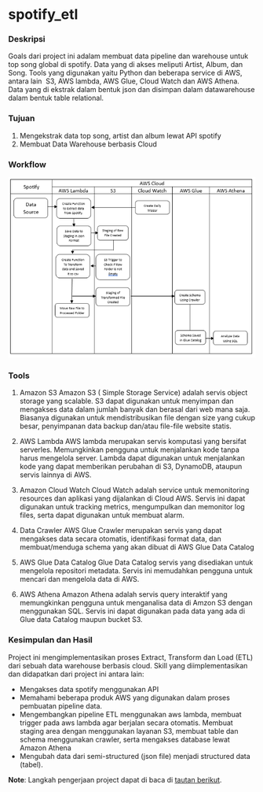 # spotify_etl
### Deskripsi
Goals dari project ini adalam membuat data pipeline dan warehouse untuk top song global di spotify. Data yang di akses meliputi Artist, Album, dan Song. Tools yang digunakan yaitu Python dan beberapa service di AWS, antara lain  S3, AWS lambda, AWS Glue, Cloud Watch dan AWS Athena. Data yang di ekstrak dalam bentuk json dan disimpan dalam datawarehouse dalam bentuk table relational.

### Tujuan
1. Mengekstrak data top song, artist dan album lewat API spotify
2. Membuat Data Warehouse berbasis Cloud

### Workflow
![alt text](https://github.com/Muhammadfaizaladdi/spotify_etl/blob/main/pictures/workflow.png?raw=true)

### Tools
1. Amazon S3
    Amazon S3 ( Simple Storage Service) adalah servis object storage yang scalable. S3 dapat digunakan untuk menyimpan dan mengakses data dalam jumlah banyak dan berasal dari web mana saja. Biasanya digunakan untuk mendistribusikan file dengan size yang cukup besar, penyimpanan data backup dan/atau file-file website statis.
    
2. AWS Lambda
    AWS lambda merupakan servis komputasi yang bersifat serverles. Memungkinkan pengguna untuk menjalankan kode tanpa harus mengelola server. Lambda dapat digunakan untuk menjalankan kode yang dapat memberikan perubahan di S3, DynamoDB, ataupun servis lainnya di AWS.
    
3. Amazon Cloud Watch
    Cloud Watch adalah service untuk memonitoring resources dan aplikasi yang dijalankan di Cloud AWS. Servis ini dapat digunakan untuk tracking metrics, mengumpulkan dan memonitor log files, serta dapat digunakan untuk membuat alarm.
    
4. Data Crawler
    AWS Glue Crawler merupakan servis yang dapat mengakses data secara otomatis, identifikasi format data, dan membuat/menduga schema yang akan dibuat di AWS Glue Data Catalog
    
5. AWS Glue Data Catalog
    Glue Data Catalog servis yang disediakan untuk mengelola repositori metadata. Servis ini memudahkan pengguna untuk mencari dan mengelola data di AWS.
    
6. AWS Athena
    Amazon Athena adalah servis query interaktif yang memungkinkan pengguna untuk menganalisa data di Amzon S3 dengan menggunakan SQL. Servis ini dapat digunakan pada data yang ada di Glue data Catalog maupun bucket S3.

### Kesimpulan dan Hasil
Project ini mengimplementasikan proses Extract, Transform dan Load (ETL) dari sebuah data warehouse berbasis cloud. Skill yang diimplementasikan dan didapatkan dari project ini antara lain:

- Mengakses data spotify menggunakan API
- Memahami beberapa produk AWS yang digunakan dalam proses pembuatan pipeline data.
- Mengembangkan pipeline ETL menggunakan aws lambda, membuat trigger pada aws lambda agar berjalan secara otomatis. Membuat staging area dengan menggunakan layanan S3, membuat table dan schema menggunakan crawler, serta mengakses database lewat Amazon Athena
- Mengubah data dari semi-structured (json file) menjadi structured data (tabel).

**Note**: Langkah pengerjaan project dapat di baca di [tautan berikut](https://faizaladdi.notion.site/faizaladdi/ETL-of-Spotify-Top-Global-Song-a6c8dc61e62f48d891354fd9f6be355b).
